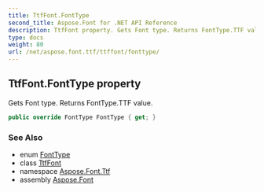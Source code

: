 ```yaml
---
title: TtfFont.FontType
second_title: Aspose.Font for .NET API Reference
description: TtfFont property. Gets Font type. Returns FontType.TTF value
type: docs
weight: 80
url: /net/aspose.font.ttf/ttffont/fonttype/
---
```

## TtfFont.FontType property

Gets Font type. Returns FontType.TTF value.

```csharp
public override FontType FontType { get; }
```

### See Also

* enum [FontType](../../../aspose.font/fonttype/)
* class [TtfFont](../)
* namespace [Aspose.Font.Ttf](../../../aspose.font.ttf/)
* assembly [Aspose.Font](../../../)


